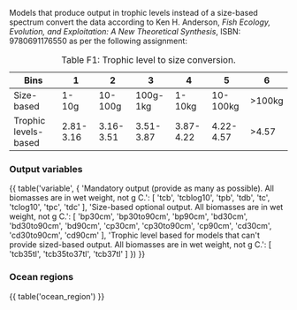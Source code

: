Models that produce output in trophic levels instead of a size-based spectrum convert the data according to Ken H. Anderson, *Fish Ecology, Evolution, and Exploitation: A New Theoretical Synthesis*, ISBN: 9780691176550 as per the following assignment:

<table id="tbl:trophic-levels" class="tablenos table table-bordered w-auto">
    <caption>
      Table F1: Trophic level to size conversion.
    </caption>
    <thead class="thead-dark">
        <th>Bins</th>
        <th>1</th>
        <th>2</th>
        <th>3</th>
        <th>4</th>
        <th>5</th>
        <th>6</th>
    </thead>
    <tbody>
        <tr>
            <td>Size-based</td>
            <td>1-10g</td>
            <td>10-100g</td>
            <td>100g-1kg</td>
            <td>1-10kg</td>
            <td>10-100kg</td>
            <td>>100kg</td>
        </tr>
        <tr>
            <td>Trophic levels-based</td>
            <td>2.81-3.16</td>
            <td>3.16-3.51</td>
            <td>3.51-3.87</td>
            <td>3.87-4.22</td>
            <td>4.22-4.57</td>
            <td>>4.57</td>
        </tr>
    </tbody>
</table>

### Output variables

{{ table('variable', {
    'Mandatory output (provide as many as possible). All biomasses are in wet weight, not g C.': [
        'tcb',
        'tcblog10',
        'tpb',
        'tdb',
        'tc',
        'tclog10',
        'tpc',
        'tdc'
    ],
    'Size-based optional output. All biomasses are in wet weight, not g C.': [
        'bp30cm',
        'bp30to90cm',
        'bp90cm',
        'bd30cm',
        'bd30to90cm',
        'bd90cm',
        'cp30cm',
        'cp30to90cm',
        'cp90cm',
        'cd30cm',
        'cd30to90cm',
        'cd90cm'
    ],
    'Trophic level based for models that can\'t provide sized-based output. All biomasses are in wet weight, not g C.': [
        'tcb35tl',
        'tcb35to37tl',
        'tcb37tl'
    ]
}) }}

### Ocean regions

{{ table('ocean_region') }}
